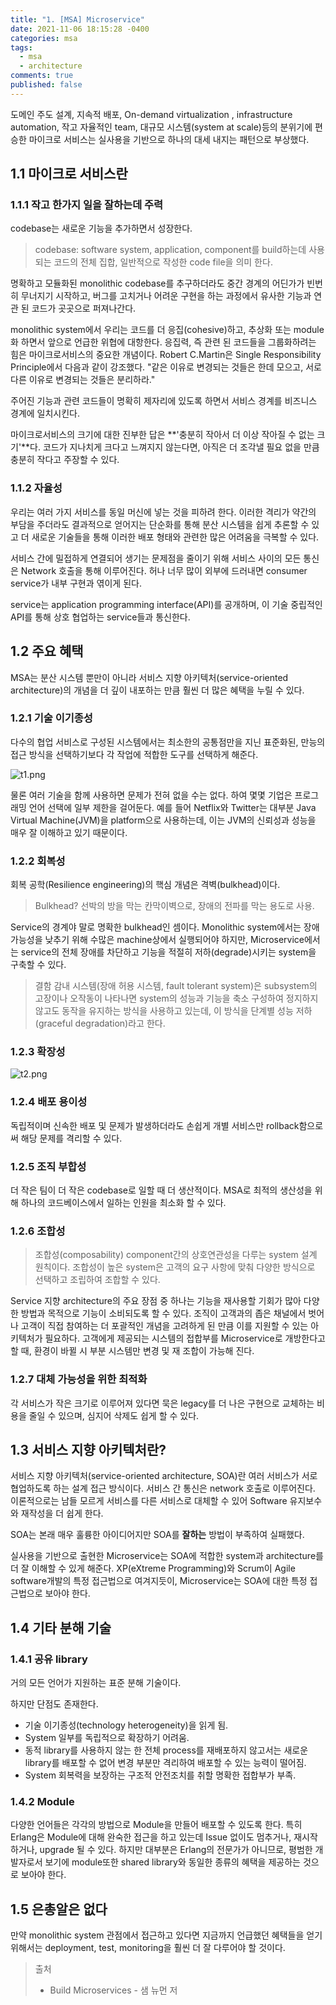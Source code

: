 ```yaml
---
title: "1. [MSA] Microservice"
date: 2021-11-06 18:15:28 -0400
categories: msa
tags:
  - msa
  - architecture
comments: true
published: false
---
```

도메인 주도 설계, 지속적 배포, On-demand virtualization , infrastructure automation, 작고 자율적인 team, 대규모 시스템(system at scale)등의 분위기에 편승한 마이크로 서비스는 실사용을 기반으로 하나의 대세 내지는 패턴으로 부상했다.
## 1.1 마이크로 서비스란
### 1.1.1 작고 한가지 일을 잘하는데 주력
codebase는 새로운 기능을 추가하면서 성장한다.
> codebase: software system, application, component를 build하는데 사용되는 코드의 전체 집합, 일반적으로 작성한 code file을 의미 한다.

명확하고 모듈화된 monolithic codebase를 추구하더라도 중간 경계의 어딘가가 빈번히 무너지기 시작하고, 버그를 고치거나 어려운 구현을 하는 과정에서 유사한 기능과 연관 된 코드가 곳곳으로 퍼져나간다.

monolithic system에서 우리는 코드를 더 응집(cohesive)하고, 추상화 또는 module화 하면서 앞으로 언급한 위협에 대항한다. 응집력, 즉 관련 된 코드들을 그룹화하려는 힘은 마이크로서비스의 중요한 개념이다. Robert C.Martin은 Single Responsibility Principle에서 다음과 같이 강조했다. "같은 이유로 변경되는 것들은 한데 모으고, 서로 다른 이유로 변경되는 것들은 분리하라."

주어진 기능과 관련 코드들이 명확히 제자리에 있도록 하면서 서비스 경계를 비즈니스 경계에 일치시킨다.

마이크로서비스의 크기에 대한 진부한 답은 **'충분히 작아서 더 이상 작아질 수 없는 크기'**다. 코드가 지나치게 크다고 느껴지지 않는다면, 아직은 더 조각낼 필요 없을 만큼 충분히 작다고 주장할 수 있다.
### 1.1.2 자율성
우리는 여러 가지 서비스를 동일 머신에 넣는 것을 피하려 한다. 이러한 격리가 약간의 부담을 주더라도 결과적으로 얻어지는 단순화를 통해 분산 시스템을 쉽게 추론할 수 있고 더 새로운 기술들을 통해 이러한 배포 형태와 관련한 많은 어려움을 극복할 수 있다.

 서비스 간에 밀접하게 연결되어 생기는 문제점을 줄이기 위해 서비스 사이의 모든 통신은 Network 호출을 통해 이루어진다. 허나 너무 많이 외부에 드러내면 consumer service가 내부 구현과 엮이게 된다.
 
service는 application programming interface(API)를 공개하며, 이 기술 중립적인 API를 통해 상호 협업하는 service들과 통신한다. 

## 1.2 주요 혜택
MSA는 분산 시스템 뿐만이 아니라 서비스 지향 아키텍처(service-oriented architecture)의 개념을 더 깊이 내포하는 만큼 훨씬 더 많은 혜택을 누릴 수 있다.

### 1.2.1 기술 이기종성
다수의 협업 서비스로 구성된 시스템에서는 최소한의 공통점만을 지닌 표준화된, 만능의 접근 방식을 선택하기보다 각 작업에 적합한 도구를 선택하게 해준다.

![t1.png](https://www.hanbit.co.kr/data/editor/20170306180838_rpzooifi.png)

물론 여러 기술을 함께 사용하면 문제가 전혀 없을 수는 없다. 하여 몇몇 기업은 프로그래밍 언어 선택에 일부 제한을 걸어둔다. 예를 들어 Netflix와 Twitter는 대부분 Java Virtual Machine(JVM)을 platform으로 사용하는데, 이는 JVM의 신뢰성과 성능을 매우 잘 이해하고 있기 때문이다.

### 1.2.2 회복성
회복 공학(Resilience engineering)의 핵심 개념은 격벽(bulkhead)이다.
> Bulkhead?
> 선박의 방을 막는 칸막이벽으로, 장애의 전파를 막는 용도로 사용.

Service의 경계야 말로 명확한 bulkhead인 셈이다.
Monolithic system에서는 장애 가능성을 낮추기 위해 수많은 machine상에서 실행되어야 하지만, Microservice에서는 service의 전체 장애를 차단하고 기능을 적절히 저하(degrade)시키는 system을 구축할 수 있다.  

>결함 감내 시스템(장애 허용 시스템, fault tolerant system)은 subsystem의 고장이나 오작동이 나타나면 system의 성능과 기능을 축소 구성하여 정지하지 않고도 동작을 유지하는 방식을 사용하고 있는데, 이 방식을 단계별 성능 저하(graceful degradation)라고 한다.

### 1.2.3 확장성
![t2.png](https://www.hanbit.co.kr/data/editor/20170306181326_ukoteuhv.png)
### 1.2.4 배포 용이성
독립적이며 신속한 배포 및 문제가 발생하더라도 손쉽게 개별 서비스만 rollback함으로써 해당 문제를 격리할 수 있다.
### 1.2.5 조직 부합성
더 작은 팀이 더 작은 codebase로 일할 때 더 생산적이다. MSA로 최적의 생산성을 위해 하나의 코드베이스에서 일하는 인원을 최소화 할 수 있다.
### 1.2.6 조합성
> 조합성(composability)
> component간의 상호연관성을 다루는 system 설계 원칙이다. 조합성이 높은 system은 고객의 요구 사항에 맞춰 다양한 방식으로 선택하고 조립하여 조합할 수 있다.

Service 지향 architecture의 주요 장점 중 하나는 기능을 재사용할 기회가 많아 다양한 방법과 목적으로 기능이 소비되도록 할 수 있다.
 조직이 고객과의 좁은 채널에서 벗어나 고객이 직접 참여하는 더 포괄적인 개념을 고려하게 된 만큼 이를 지원할 수 있는 아키텍처가 필요하다.
 고객에게 제공되는 시스템의 접합부를 Microservice로 개방한다고 할 때, 환경이 바뀔 시  부분 시스템만 변경 및 재 조합이 가능해 진다.
### 1.2.7 대체 가능성을 위한 최적화
각 서비스가 작은 크기로 이루어져 있다면 묵은 legacy를 더 나은 구현으로 교체하는 비용을 줄일 수 있으며, 심지어 삭제도 쉽게 할 수 있다.
## 1.3 서비스 지향 아키텍처란?
서비스 지향 아키텍처(service-oriented architecture, SOA)란 여러 서비스가 서로 협업하도록 하는 설계 접근 방식이다. 서비스 간 통신은 network 호출로 이루어진다.
이론적으로는 남들 모르게 서비스를 다른 서비스로 대체할 수 있어 Software 유지보수와 재작성을 더 쉽게 한다.

 SOA는 본래 매우 훌륭한 아이디어지만 SOA를 **잘하는** 방법이 부족하여 실패했다.

 실사용을 기반으로 출현한 Microservice는 SOA에 적합한 system과 architecture를 더 잘 이해할 수 있게 해준다. XP(eXtreme Programming)와 Scrum이 Agile software개발의 특정 접근법으로 여겨지듯이, Microservice는 SOA에 대한 특정 접근법으로 보아야 한다.
## 1.4 기타 분해 기술
### 1.4.1 공유 library
거의 모든 언어가 지원하는 표준 분해 기술이다.

하지만 단점도 존재한다.
- 기술 이기종성(technology heterogeneity)을 읽게 됨.
- System 일부를 독립적으로 확장하기 어려움.
- 동적 library를 사용하지 않는 한 전체 process를 재배포하지 않고서는 새로운 library를 배포할 수 없어 변경 부분만 격리하여 배포할 수 있는 능력이 떨어짐.
- System 회복력을 보장하는 구조적 안전조치를 취할 명확한 접합부가 부족.
### 1.4.2 Module
다양한 언어들은 각각의 방법으로 Module을 만들어 배포할 수 있도록 한다.
특히 Erlang은 Module에 대해 완숙한 접근을 하고 있는데 Issue 없이도 멈추거나, 재시작하거나, upgrade 될 수 있다.
하지만 대부분은 Erlang의 전문가가 아니므로,  평범한 개발자로서 보기에 module또한 shared library와 동일한 종류의 혜택을 제공하는 것으로 보아야 한다.
## 1.5 은총알은 없다
만약 monolithic system 관점에서 접근하고 있다면 지금까지 언급했던 혜택들을 얻기 위해서는 deployment, test, monitoring을 훨씬 더 잘 다루어야 할 것이다.


> 출처
> - Build Microservices - 샘 뉴먼 저
